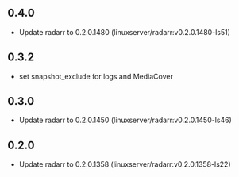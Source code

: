 ## 0.4.0

 - Update radarr to 0.2.0.1480 (linuxserver/radarr:v0.2.0.1480-ls51)

## 0.3.2

 - set snapshot_exclude for logs and MediaCover

## 0.3.0

 - Update radarr to 0.2.0.1450 (linuxserver/radarr:v0.2.0.1450-ls46)

## 0.2.0

 - Update radarr to 0.2.0.1358 (linuxserver/radarr:v0.2.0.1358-ls22)